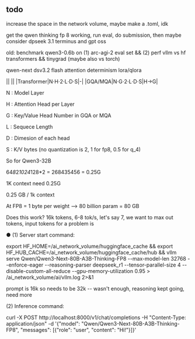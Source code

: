 ## todo
increase the space in the network volume, maybe make a .toml, idk

get the qwen thinking fp 8 working, run eval, do submission, then maybe consider dpseek 3.1 terminus and gpt oss


old: 
benchmark qwen3-0.6b on (1) arc-agi-2 eval set && (2) perf vllm vs hf transformers && tinygrad (maybe also vs torch)

qwen-next
dsv3.2
flash attention
determinism
lora/qlora


|| || |Transformer|N⋅H⋅2⋅L⋅D⋅S|-| |GQA/MQA|N⋅G⋅2⋅L⋅D⋅S|H→G|

N : Model Layer

H : Attention Head per Layer

G : Key/Value Head Number in GQA or MQA

L : Sequece Length

D : Dimesion of each head

S : K/V bytes (no quantization is 2, 1 for fp8, 0.5 for q_4)

So for Qwen3-32B

64*8*2*1024*128*2 = 268435456 = 0.25G

1K context need 0.25G

0.25 GB / 1k context 

At FP8 = 1 byte per weight --> 80 billion param = 80 GB

Does this work? 16k tokens, 6-8 tok/s, let's say 7, we want to max out tokens, input tokens for a problem is  

● (1) Server start command:

export HF_HOME=/ai_network_volume/huggingface_cache && export HF_HUB_CACHE=/ai_network_volume/huggingface_cache/hub && vllm serve Qwen/Qwen3-Next-80B-A3B-Thinking-FP8 --max-model-len 32768 --enforce-eager --reasoning-parser deepseek_r1 --tensor-parallel-size 4 --disable-custom-all-reduce --gpu-memory-utilization 0.95 > /ai_network_volume/ai/vllm.log 2>&1

prompt is 16k so needs to be 32k -- wasn't enough, reasoning kept going, need more

  (2) Inference command:

  curl -X POST http://localhost:8000/v1/chat/completions -H "Content-Type: application/json" -d '{"model": "Qwen/Qwen3-Next-80B-A3B-Thinking-FP8", "messages": [{"role": "user", "content": "Hi!"}]}'

